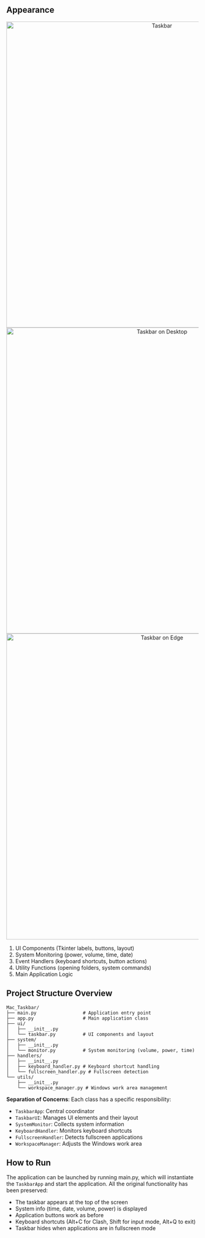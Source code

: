 ## Appearance

<div align="center">
  <img src="https://github.com/Concise_Taskbar/Soda/blob/main/images/show_taskbar.png" width="800" alt="Taskbar">
</div>

<div align="center">
  <img src="https://github.com/Concise_Taskbar/Soda/blob/main/images/show_on_desktop.png" width="800" alt="Taskbar on Desktop">
</div>

<div align="center">
  <img src="https://github.com/Concise_Taskbar/Soda/blob/main/images/show_on_edge.png" width="800" alt="Taskbar on Edge">
</div>

1. UI Components (Tkinter labels, buttons, layout)
2. System Monitoring (power, volume, time, date)
3. Event Handlers (keyboard shortcuts, button actions)
4. Utility Functions (opening folders, system commands)
5. Main Application Logic

## Project Structure Overview

```
Mac_Taskbar/
├── main.py                 # Application entry point
├── app.py                  # Main application class
├── ui/
│   ├── __init__.py
│   └── taskbar.py          # UI components and layout
├── system/
│   ├── __init__.py
│   └── monitor.py          # System monitoring (volume, power, time)
├── handlers/
│   ├── __init__.py
│   ├── keyboard_handler.py # Keyboard shortcut handling
│   └── fullscreen_handler.py # Fullscreen detection
└── utils/
    ├── __init__.py
    └── workspace_manager.py # Windows work area management
```

**Separation of Concerns**: Each class has a specific responsibility:
   - `TaskbarApp`: Central coordinator
   - `TaskbarUI`: Manages UI elements and their layout
   - `SystemMonitor`: Collects system information
   - `KeyboardHandler`: Monitors keyboard shortcuts
   - `FullscreenHandler`: Detects fullscreen applications
   - `WorkspaceManager`: Adjusts the Windows work area


## How to Run

The application can be launched by running main.py, which will instantiate the `TaskbarApp` and start the application. All the original functionality has been preserved:

- The taskbar appears at the top of the screen
- System info (time, date, volume, power) is displayed
- Application buttons work as before
- Keyboard shortcuts (Alt+C for Clash, Shift for input mode, Alt+Q to exit)
- Taskbar hides when applications are in fullscreen mode